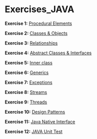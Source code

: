 # Exercises_JAVA
**Exercise 1:** [Procedural Elements](https://github.com/SusmitaSumaiya/Exercises_JAVA/blob/main/Ex1.md)

**Exercise 2:** [Classes & Objects](https://github.com/SusmitaSumaiya/Exercises_JAVA/blob/main/Ex2.md)

**Exercise 3:** [Relationships](https://github.com/SusmitaSumaiya/Exercises_JAVA/blob/main/Ex3.md)

**Exercise 4:** [Abstract Classes & Interfaces](https://github.com/SusmitaSumaiya/Exercises_JAVA/blob/main/Ex4.md)

**Exercise 5:** [Inner class](https://github.com/SusmitaSumaiya/Exercises_JAVA/blob/main/Ex5.md)

**Exercise 6:** [Generics](https://github.com/SusmitaSumaiya/Exercises_JAVA/blob/main/Ex6.md)

**Exercise 7:** [Exceptions](https://github.com/SusmitaSumaiya/Exercises_JAVA/blob/main/Ex7.md)

**Exercise 8:** [Streams](https://github.com/SusmitaSumaiya/Exercises_JAVA/blob/main/Ex8.md)

**Exercise 9:** [Threads](https://github.com/SusmitaSumaiya/Exercises_JAVA/blob/main/Ex9.md)

**Exercise 10:** [Design Patterns](https://github.com/SusmitaSumaiya/Exercises_JAVA/blob/main/Ex10.md)

**Exercise 11:** [Java Native Interface](https://github.com/SusmitaSumaiya/Exercises_JAVA/blob/main/Ex11.md)

**Exercise 12:** [JAVA Unit Test](https://github.com/SusmitaSumaiya/Exercises_JAVA/blob/main/Ex12.md)
